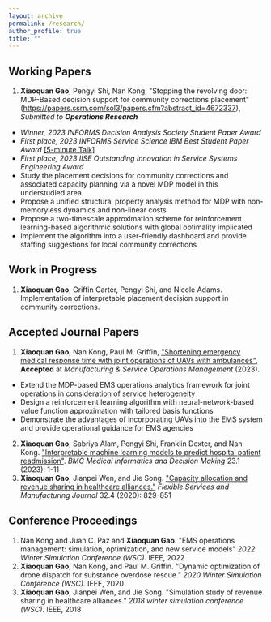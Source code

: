 ```yaml
---
layout: archive
permalink: /research/
author_profile: true
title: ""
---
```

<title>Xiaoquan Gao's Research</title>
<meta name="google-site-verification" content="OrbqbGHi0mh8xqpqsPJnfTkl3_q207b0IypJEYfXSoo" />
<!-- Google tag (gtag.js) -->
<script async src="https://www.googletagmanager.com/gtag/js?id=G-P44T7G85MC"></script>
<script>
  window.dataLayer = window.dataLayer || [];
  function gtag(){dataLayer.push(arguments);}
  gtag('js', new Date());

  gtag('config', 'G-P44T7G85MC');
</script>
## Working Papers
1. **Xiaoquan Gao**, Pengyi Shi, Nan Kong, "Stopping the revolving door: MDP-Based decision support for community corrections placement"(https://papers.ssrn.com/sol3/papers.cfm?abstract_id=4672337), *Submitted to **Operations Research***
  - *Winner, 2023 INFORMS Decision Analysis Society Student Paper Award* 
  - *First place, 2023 INFORMS Service Science IBM Best Student Paper Award* [[5-minute Talk]](https://www.youtube.com/watch?v=zT4U6GttGdg&t=1s)
  - *First place, 2023 IISE Outstanding Innovation in Service Systems Engineering Award*
  - Study the placement decisions for community corrections and associated capacity planning via a novel MDP model in this understudied area
  - Propose a unified structural property analysis method for MDP with non-memoryless dynamics and non-linear costs
  - Propose a two-timescale approximation scheme for reinforcement learning-based algorithmic solutions with global optimality implicated
  - Implement the algorithm into a user-friendly dashboard and provide staffing suggestions for local community corrections

## Work in Progress
1. **Xiaoquan Gao**, Griffin Carter, Pengyi Shi, and Nicole Adams. Implementation of interpretable placement decision support in community corrections. 

## Accepted Journal Papers
1. **Xiaoquan Gao**, Nan Kong, Paul M. Griffin, ["Shortening emergency medical response time with joint operations of UAVs with ambulances"](https://pubsonline.informs.org/doi/10.1287/msom.2022.0166), **Accepted** at *Manufacturing & Service Operations Management* (2023).
  - Extend the MDP-based EMS operations analytics framework for joint operations in consideration of service heterogeneity 
  - Design a reinforcement learning algorithm with neural-network-based value function approximation with tailored basis functions 
  - Demonstrate the advantages of incorporating UAVs into the EMS system and provide operational guidance for EMS agencies
2. **Xiaoquan Gao**, Sabriya Alam, Pengyi Shi, Franklin Dexter, and Nan Kong. ["Interpretable machine learning models to predict hospital patient readmission"](https://bmcmedinformdecismak.biomedcentral.com/articles/10.1186/s12911-023-02193-5). *BMC Medical Informatics and Decision Making* 23.1 (2023): 1-11
3. **Xiaoquan Gao**, Jianpei Wen, and Jie Song. ["Capacity allocation and revenue sharing in healthcare alliances."](https://link.springer.com/article/10.1007/s10696-019-09356-5) *Flexible Services and Manufacturing Journal* 32.4 (2020): 829-851

## Conference Proceedings
1. Nan Kong and Juan C. Paz and **Xiaoquan Gao**. "EMS operations management: simulation, optimization, and new service models" *2022 Winter Simulation Conference (WSC)*. IEEE, 2022
2. **Xiaoquan Gao**, Nan Kong, and Paul M. Griffin. "Dynamic optimization of drone dispatch for substance overdose rescue." *2020 Winter Simulation Conference (WSC)*. IEEE, 2020
3. **Xiaoquan Gao**, Jianpei Wen, and Jie Song. "Simulation study of revenue sharing in healthcare alliances." *2018 winter simulation conference (WSC)*. IEEE, 2018


